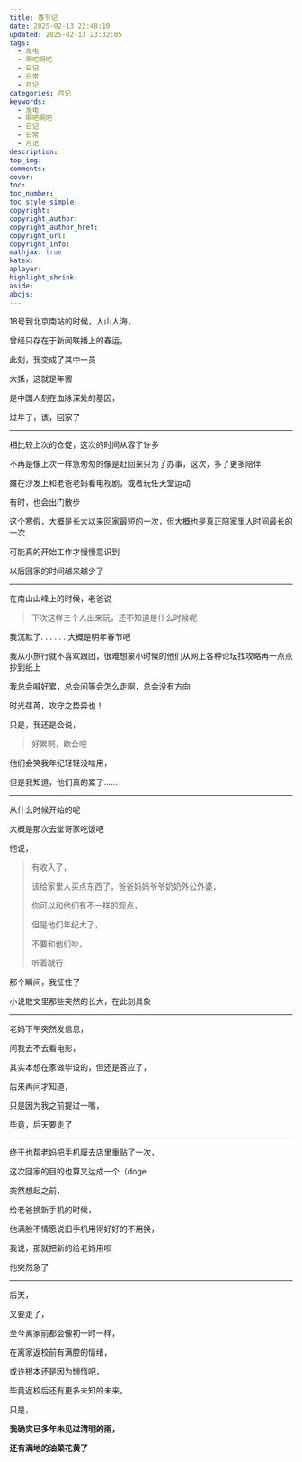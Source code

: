 ```yaml
---
title: 春节记
date: 2025-02-13 22:48:10
updated: 2025-02-13 23:32:05
tags:
  - 发电
  - 啊吧啊吧
  - 日记
  - 日常
  - 月记
categories: 月记
keywords:
  - 发电
  - 啊吧啊吧
  - 日记
  - 日常
  - 月记
description: 
top_img:
comments:
cover:
toc:
toc_number:
toc_style_simple:
copyright:
copyright_author:
copyright_author_href:
copyright_url:
copyright_info:
mathjax: true
katex:
aplayer:
highlight_shrink:
aside:
abcjs:
---
```


18号到北京南站的时候，人山人海，

曾经只存在于新闻联播上的春运，

此刻，我变成了其中一员

大抵，这就是年罢

是中国人刻在血脉深处的基因，

过年了，该，回家了

------

相比较上次的仓促，这次的时间从容了许多

不再是像上次一样急匆匆的像是赶回来只为了办事，这次，多了更多陪伴

瘫在沙发上和老爸老妈看电视剧，或者玩任天堂运动

有时，也会出门散步

这个寒假，大概是长大以来回家最短的一次，但大概也是真正陪家里人时间最长的一次

可能真的开始工作才慢慢意识到

以后回家的时间越来越少了

------

在南山山峰上的时候，老爸说

> 下次这样三个人出来玩，还不知道是什么时候呢

我沉默了. . . . . . 大概是明年春节吧

我从小旅行就不喜欢跟团，很难想象小时候的他们从网上各种论坛找攻略再一点点抄到纸上

我总会喊好累，总会问等会怎么走啊，总会没有方向

时光荏苒，攻守之势异也！

只是，我还是会说，

> 好累啊，歇会吧

他们会笑我年纪轻轻没啥用，

但是我知道，他们真的累了......

------

从什么时候开始的呢

大概是那次去堂哥家吃饭吧

他说，

> 有收入了，
>
> 该给家里人买点东西了，爸爸妈妈爷爷奶奶外公外婆，
>
> 你可以和他们有不一样的观点，
>
> 但是他们年纪大了，
>
> 不要和他们吵，
>
> 听着就行

那个瞬间，我怔住了

小说散文里那些突然的长大，在此刻具象

------

 老妈下午突然发信息，

问我去不去看电影，

其实本想在家做毕设的，但还是答应了，

后来再问才知道，

只是因为我之前提过一嘴，

毕竟，后天要走了

------

终于也帮老妈把手机膜去店里重贴了一次，

这次回家的目的也算又达成一个（doge

突然想起之前，

给老爸换新手机的时候，

他满脸不情愿说旧手机用得好好的不用换，

我说，那就把新的给老妈用呗

他突然急了

------

后天，

又要走了，

至今离家前都会像初一时一样，

在离家返校前有满腔的情绪，

或许根本还是因为懒惰吧，

毕竟返校后还有更多未知的未来。

只是，

**我确实已多年未见过清明的雨，**

**还有满地的油菜花黄了**











































































